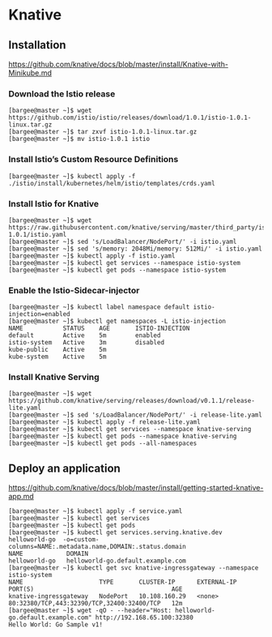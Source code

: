 # Knative

## Installation

https://github.com/knative/docs/blob/master/install/Knative-with-Minikube.md

### Download the Istio release

```
[bargee@master ~]$ wget https://github.com/istio/istio/releases/download/1.0.1/istio-1.0.1-linux.tar.gz
[bargee@master ~]$ tar zxvf istio-1.0.1-linux.tar.gz
[bargee@master ~]$ mv istio-1.0.1 istio
```

### Install Istio’s Custom Resource Definitions

```
[bargee@master ~]$ kubectl apply -f ./istio/install/kubernetes/helm/istio/templates/crds.yaml
```

### Install Istio for Knative

```
[bargee@master ~]$ wget https://raw.githubusercontent.com/knative/serving/master/third_party/istio-1.0.1/istio.yaml
[bargee@master ~]$ sed 's/LoadBalancer/NodePort/' -i istio.yaml
[bargee@master ~]$ sed 's/memory: 2048Mi/memory: 512Mi/' -i istio.yaml
[bargee@master ~]$ kubectl apply -f istio.yaml
[bargee@master ~]$ kubectl get services --namespace istio-system
[bargee@master ~]$ kubectl get pods --namespace istio-system
```

### Enable the Istio-Sidecar-injector

```
[bargee@master ~]$ kubectl label namespace default istio-injection=enabled
[bargee@master ~]$ kubectl get namespaces -L istio-injection
NAME           STATUS    AGE       ISTIO-INJECTION
default        Active    5m        enabled
istio-system   Active    3m        disabled
kube-public    Active    5m
kube-system    Active    5m
```

### Install Knative Serving

```
[bargee@master ~]$ wget https://github.com/knative/serving/releases/download/v0.1.1/release-lite.yaml
[bargee@master ~]$ sed 's/LoadBalancer/NodePort/' -i release-lite.yaml
[bargee@master ~]$ kubectl apply -f release-lite.yaml
[bargee@master ~]$ kubectl get services --namespace knative-serving
[bargee@master ~]$ kubectl get pods --namespace knative-serving
[bargee@master ~]$ kubectl get pods --all-namespaces
```

## Deploy an application

https://github.com/knative/docs/blob/master/install/getting-started-knative-app.md

```
[bargee@master ~]$ kubectl apply -f service.yaml
[bargee@master ~]$ kubectl get services
[bargee@master ~]$ kubectl get pods
[bargee@master ~]$ kubectl get services.serving.knative.dev helloworld-go  -o=custom-columns=NAME:.metadata.name,DOMAIN:.status.domain
NAME            DOMAIN
helloworld-go   helloworld-go.default.example.com
[bargee@master ~]$ kubectl get svc knative-ingressgateway --namespace istio-system
NAME                     TYPE       CLUSTER-IP      EXTERNAL-IP   PORT(S)                                      AGE
knative-ingressgateway   NodePort   10.108.160.29   <none>        80:32380/TCP,443:32390/TCP,32400:32400/TCP   12m
[bargee@master ~]$ wget -qO - --header="Host: helloworld-go.default.example.com" http://192.168.65.100:32380
Hello World: Go Sample v1!
```
